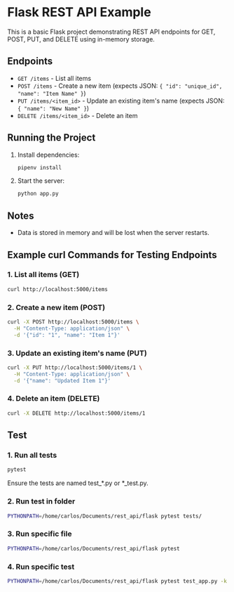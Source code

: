 # Flask REST API Example

This is a basic Flask project demonstrating REST API endpoints for GET, POST, PUT, and DELETE using in-memory storage.

## Endpoints
- `GET /items` - List all items
- `POST /items` - Create a new item (expects JSON: `{ "id": "unique_id", "name": "Item Name" }`)
- `PUT /items/<item_id>` - Update an existing item's name (expects JSON: `{ "name": "New Name" }`)
- `DELETE /items/<item_id>` - Delete an item

## Running the Project
1. Install dependencies:
   ```bash
   pipenv install
   ```
2. Start the server:
   ```bash
   python app.py
   ```

## Notes
- Data is stored in memory and will be lost when the server restarts.

## Example curl Commands for Testing Endpoints

### 1. List all items (GET)
```bash
curl http://localhost:5000/items
```

### 2. Create a new item (POST)
```bash
curl -X POST http://localhost:5000/items \
  -H "Content-Type: application/json" \
  -d '{"id": "1", "name": "Item 1"}'
```

### 3. Update an existing item's name (PUT)
```bash
curl -X PUT http://localhost:5000/items/1 \
  -H "Content-Type: application/json" \
  -d '{"name": "Updated Item 1"}'
```

### 4. Delete an item (DELETE)
```bash
curl -X DELETE http://localhost:5000/items/1
```

## Test

### 1. Run all tests
```bash
pytest
```
Ensure the tests are named test_*.py or *_test.py.

### 2. Run test in folder
```bash
PYTHONPATH=/home/carlos/Documents/rest_api/flask pytest tests/
```

### 3. Run specific file
```bash
PYTHONPATH=/home/carlos/Documents/rest_api/flask pytest
```

### 4. Run specific test
```bash
PYTHONPATH=/home/carlos/Documents/rest_api/flask pytest test_app.py -k test_create_item_success
```